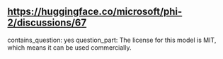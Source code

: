 ## https://huggingface.co/microsoft/phi-2/discussions/67

contains_question: yes
question_part: The license for this model is MIT, which means it can be used commercially.
